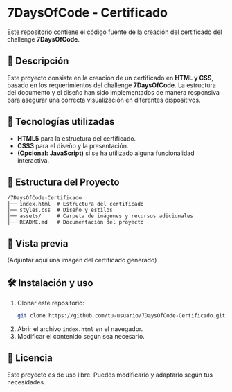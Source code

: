 # 7DaysOfCode - Certificado

Este repositorio contiene el código fuente de la creación del certificado del challenge **7DaysOfCode**. 

## 📜 Descripción

Este proyecto consiste en la creación de un certificado en **HTML y CSS**, basado en los requerimientos del challenge **7DaysOfCode**. La estructura del documento y el diseño han sido implementados de manera responsiva para asegurar una correcta visualización en diferentes dispositivos.

## 🚀 Tecnologías utilizadas

- **HTML5** para la estructura del certificado.
- **CSS3** para el diseño y la presentación.
- **(Opcional: JavaScript)** si se ha utilizado alguna funcionalidad interactiva.

## 📂 Estructura del Proyecto

```
/7DaysOfCode-Certificado
│── index.html  # Estructura del certificado
│── styles.css  # Diseño y estilos
│── assets/     # Carpeta de imágenes y recursos adicionales
│── README.md   # Documentación del proyecto
```

## 📸 Vista previa

(Adjuntar aquí una imagen del certificado generado)

## 🛠 Instalación y uso

1. Clonar este repositorio:
   ```bash
   git clone https://github.com/tu-usuario/7DaysOfCode-Certificado.git
   ```
2. Abrir el archivo `index.html` en el navegador.
3. Modificar el contenido según sea necesario.

## 📄 Licencia

Este proyecto es de uso libre. Puedes modificarlo y adaptarlo según tus necesidades.
